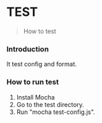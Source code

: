# TEST

> How to test

### Introduction
It test config and format.

### How to run test

1. Install Mocha
1. Go to the test directory.
1. Run "mocha test-config.js".
